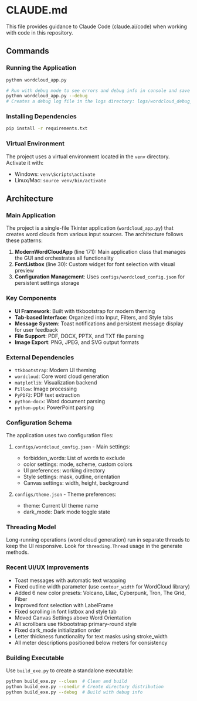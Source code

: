 # CLAUDE.md

This file provides guidance to Claude Code (claude.ai/code) when working with code in this repository.

## Commands

### Running the Application
```bash
python wordcloud_app.py

# Run with debug mode to see errors and debug info in console and save to log file
python wordcloud_app.py --debug
# Creates a debug log file in the logs directory: logs/wordcloud_debug_YYYYMMDD_HHMMSS.log
```

### Installing Dependencies
```bash
pip install -r requirements.txt
```

### Virtual Environment
The project uses a virtual environment located in the `venv` directory. Activate it with:
- Windows: `venv\Scripts\activate`
- Linux/Mac: `source venv/bin/activate`

## Architecture

### Main Application
The project is a single-file Tkinter application (`wordcloud_app.py`) that creates word clouds from various input sources. The architecture follows these patterns:

1. **ModernWordCloudApp** (line 171): Main application class that manages the GUI and orchestrates all functionality
2. **FontListbox** (line 30): Custom widget for font selection with visual preview
3. **Configuration Management**: Uses `configs/wordcloud_config.json` for persistent settings storage

### Key Components

- **UI Framework**: Built with ttkbootstrap for modern theming
- **Tab-based Interface**: Organized into Input, Filters, and Style tabs
- **Message System**: Toast notifications and persistent message display for user feedback
- **File Support**: PDF, DOCX, PPTX, and TXT file parsing
- **Image Export**: PNG, JPEG, and SVG output formats

### External Dependencies
- `ttkbootstrap`: Modern UI theming
- `wordcloud`: Core word cloud generation
- `matplotlib`: Visualization backend
- `Pillow`: Image processing
- `PyPDF2`: PDF text extraction
- `python-docx`: Word document parsing
- `python-pptx`: PowerPoint parsing

### Configuration Schema
The application uses two configuration files:
1. `configs/wordcloud_config.json` - Main settings:
   - forbidden_words: List of words to exclude
   - color settings: mode, scheme, custom colors
   - UI preferences: working directory
   - Style settings: mask, outline, orientation
   - Canvas settings: width, height, background

2. `configs/theme.json` - Theme preferences:
   - theme: Current UI theme name
   - dark_mode: Dark mode toggle state

### Threading Model
Long-running operations (word cloud generation) run in separate threads to keep the UI responsive. Look for `threading.Thread` usage in the generate methods.

### Recent UI/UX Improvements
- Toast messages with automatic text wrapping
- Fixed outline width parameter (use `contour_width` for WordCloud library)
- Added 6 new color presets: Volcano, Lilac, Cyberpunk, Tron, The Grid, Fiber
- Improved font selection with LabelFrame
- Fixed scrolling in font listbox and style tab
- Moved Canvas Settings above Word Orientation
- All scrollbars use ttkbootstrap primary-round style
- Fixed dark_mode initialization order
- Letter thickness functionality for text masks using stroke_width
- All meter descriptions positioned below meters for consistency

### Building Executable
Use `build_exe.py` to create a standalone executable:
```bash
python build_exe.py --clean  # Clean and build
python build_exe.py --onedir # Create directory distribution
python build_exe.py --debug  # Build with debug info
```